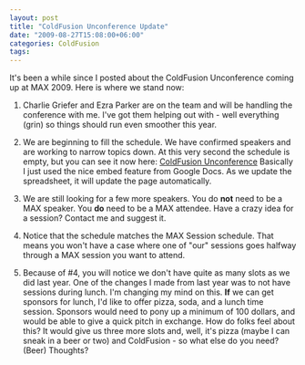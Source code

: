 ```yaml
---
layout: post
title: "ColdFusion Unconference Update"
date: "2009-08-27T15:08:00+06:00"
categories: ColdFusion 
tags: 
---
```


It's been a while since I posted about the ColdFusion Unconference coming up at MAX 2009. Here is where we stand now:

1) Charlie Griefer and Ezra Parker are on the team and will be handling the conference with me. I've got them helping out with - well everything (grin) so things should run even smoother this year. 

2) We are beginning to fill the schedule. We have confirmed speakers and are working to narrow topics down. At this very second the schedule is empty, but you can see it now here: <a href="http://www.raymondcamden.com/page.cfm/ColdFusion-Unconference">ColdFusion Unconference</a> Basically I just used the nice embed feature from Google Docs. As we update the spreadsheet, it will update the page automatically.

3) We are still looking for a few more speakers. You do <b>not</b> need to be a MAX speaker. You <b>do</b> need to be a MAX attendee. Have a crazy idea for a session? Contact me and suggest it.

4) Notice that the schedule matches the MAX Session schedule. That means you won't have a case where one of "our" sessions goes halfway through a MAX session you want to attend.

5) Because of #4, you will notice we don't have quite as many slots as we did last year. One of the changes I made from last year was to not have sessions during lunch. I'm changing my mind on this. <b>If</b> we can get sponsors for lunch, I'd like to offer pizza, soda, and a lunch time session. Sponsors would need to pony up a minimum of 100 dollars, and would be able to give a quick pitch in exchange. How do folks feel about this? It would give us three more slots and, well, it's pizza (maybe I can sneak in a beer or two) and ColdFusion - so what else do you need? (Beer) Thoughts?